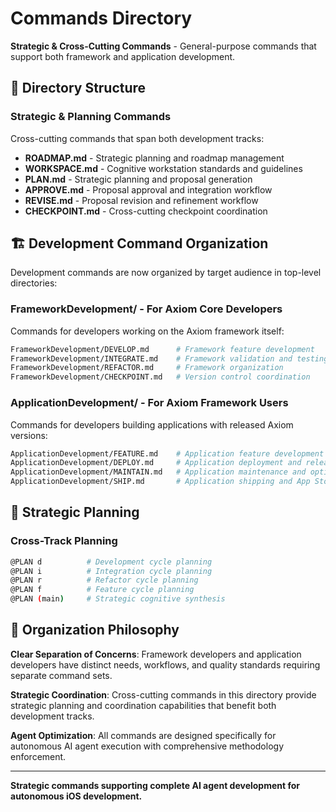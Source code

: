 # Commands Directory

**Strategic & Cross-Cutting Commands** - General-purpose commands that support both framework and application development.

## 📁 Directory Structure

### **Strategic & Planning Commands**
Cross-cutting commands that span both development tracks:
- **ROADMAP.md** - Strategic planning and roadmap management  
- **WORKSPACE.md** - Cognitive workstation standards and guidelines
- **PLAN.md** - Strategic planning and proposal generation
- **APPROVE.md** - Proposal approval and integration workflow
- **REVISE.md** - Proposal revision and refinement workflow
- **CHECKPOINT.md** - Cross-cutting checkpoint coordination

## 🏗️ Development Command Organization

Development commands are now organized by target audience in top-level directories:

### **FrameworkDevelopment/** - For Axiom Core Developers
Commands for developers working on the Axiom framework itself:
```bash
FrameworkDevelopment/DEVELOP.md      # Framework feature development
FrameworkDevelopment/INTEGRATE.md    # Framework validation and testing
FrameworkDevelopment/REFACTOR.md     # Framework organization
FrameworkDevelopment/CHECKPOINT.md   # Version control coordination
```

### **ApplicationDevelopment/** - For Axiom Framework Users  
Commands for developers building applications with released Axiom versions:
```bash
ApplicationDevelopment/FEATURE.md    # Application feature development
ApplicationDevelopment/DEPLOY.md     # Application deployment and release
ApplicationDevelopment/MAINTAIN.md   # Application maintenance and optimization
ApplicationDevelopment/SHIP.md       # Application shipping and App Store management
```

## 🤖 Strategic Planning

### **Cross-Track Planning**
```bash
@PLAN d          # Development cycle planning
@PLAN i          # Integration cycle planning  
@PLAN r          # Refactor cycle planning
@PLAN f          # Feature cycle planning
@PLAN (main)     # Strategic cognitive synthesis
```

## 🎯 Organization Philosophy

**Clear Separation of Concerns**: Framework developers and application developers have distinct needs, workflows, and quality standards requiring separate command sets.

**Strategic Coordination**: Cross-cutting commands in this directory provide strategic planning and coordination capabilities that benefit both development tracks.

**Agent Optimization**: All commands are designed specifically for autonomous AI agent execution with comprehensive methodology enforcement.

---

**Strategic commands supporting complete AI agent development for autonomous iOS development.**